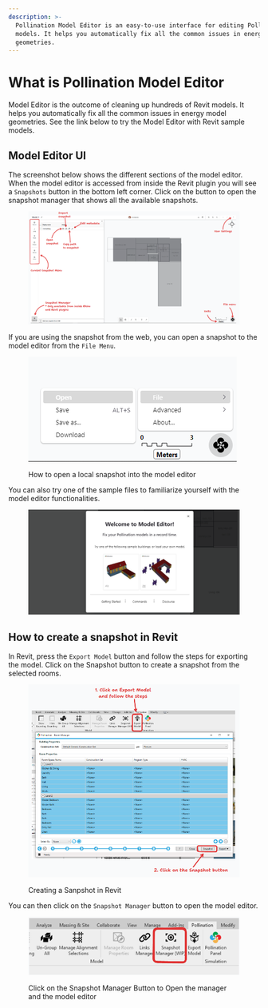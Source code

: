 ```yaml
---
description: >-
  Pollination Model Editor is an easy-to-use interface for editing Pollination
  models. It helps you automatically fix all the common issues in energy model
  geometries.
---
```


# What is Pollination Model Editor

Model Editor is the outcome of cleaning up hundreds of Revit models. It helps you automatically fix all the common issues in energy model geometries. See the link below to try the Model Editor with Revit sample models.

## Model Editor UI

The screenshot below shows the different sections of the model editor. When the model editor is accessed from inside the Revit plugin you will see a `Snapshots` button in the bottom left corner. Click on the button to open the snapshot manager that shows all the available snapshots.

<figure><img src="../.gitbook/assets/image (1).png" alt=""><figcaption></figcaption></figure>

If you are using the snapshot from the web, you can open a snapshot to the model editor from the `File Menu`.

<figure><img src="../.gitbook/assets/image.png" alt=""><figcaption><p>How to open a local snapshot into the model editor</p></figcaption></figure>

You can also try one of the sample files to familiarize yourself with the model editor functionalities.

<figure><img src="../.gitbook/assets/image (2).png" alt=""><figcaption></figcaption></figure>

## How to create a snapshot in Revit

In Revit, press the `Export Model` button and follow the steps for exporting the model. Click on the Snapshot button to create a snapshot from the selected rooms.

<figure><img src="../.gitbook/assets/image (1) (1).png" alt=""><figcaption><p>Creating a Sanpshot in Revit</p></figcaption></figure>

You can then click on the `Snapshot Manager` button to open the model editor.

<figure><img src="../.gitbook/assets/image (1) (1) (1).png" alt=""><figcaption><p>Click on the Snapshot Manager Button to Open the manager and the model editor</p></figcaption></figure>

